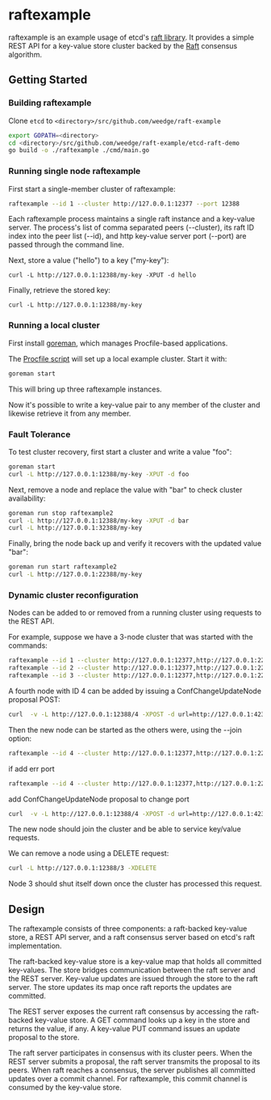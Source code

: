 # raftexample

raftexample is an example usage of etcd's [raft library](https://github.com/etcd-io/raft). It provides a simple REST API for a key-value store cluster backed by the [Raft][raft] consensus algorithm.

[raft]: http://raftconsensus.github.io/

## Getting Started

### Building raftexample

Clone `etcd` to `<directory>/src/github.com/weedge/raft-example`

```sh
export GOPATH=<directory>
cd <directory>/src/github.com/weedge/raft-example/etcd-raft-demo
go build -o ./raftexample ./cmd/main.go
```

### Running single node raftexample

First start a single-member cluster of raftexample:

```sh
raftexample --id 1 --cluster http://127.0.0.1:12377 --port 12388
```

Each raftexample process maintains a single raft instance and a key-value server.
The process's list of comma separated peers (--cluster), its raft ID index into the peer list (--id), and http key-value server port (--port) are passed through the command line.

Next, store a value ("hello") to a key ("my-key"):

```
curl -L http://127.0.0.1:12388/my-key -XPUT -d hello
```

Finally, retrieve the stored key:

```
curl -L http://127.0.0.1:12388/my-key
```

### Running a local cluster

First install [goreman](https://github.com/mattn/goreman), which manages Procfile-based applications.

The [Procfile script](./Procfile) will set up a local example cluster. Start it with:

```sh
goreman start
```

This will bring up three raftexample instances.

Now it's possible to write a key-value pair to any member of the cluster and likewise retrieve it from any member.

### Fault Tolerance

To test cluster recovery, first start a cluster and write a value "foo":
```sh
goreman start
curl -L http://127.0.0.1:12388/my-key -XPUT -d foo
```

Next, remove a node and replace the value with "bar" to check cluster availability:

```sh
goreman run stop raftexample2
curl -L http://127.0.0.1:12388/my-key -XPUT -d bar
curl -L http://127.0.0.1:32388/my-key
```

Finally, bring the node back up and verify it recovers with the updated value "bar":
```sh
goreman run start raftexample2
curl -L http://127.0.0.1:22388/my-key
```

### Dynamic cluster reconfiguration

Nodes can be added to or removed from a running cluster using requests to the REST API.

For example, suppose we have a 3-node cluster that was started with the commands:
```sh
raftexample --id 1 --cluster http://127.0.0.1:12377,http://127.0.0.1:22377,http://127.0.0.1:32377 --port 12388
raftexample --id 2 --cluster http://127.0.0.1:12377,http://127.0.0.1:22377,http://127.0.0.1:32377 --port 22388
raftexample --id 3 --cluster http://127.0.0.1:12377,http://127.0.0.1:22377,http://127.0.0.1:32377 --port 32388
```

A fourth node with ID 4 can be added by issuing a ConfChangeUpdateNode proposal POST:
```sh
curl  -v -L http://127.0.0.1:12388/4 -XPOST -d url=http://127.0.0.1:42377  -d op=ConfChangeAddNode
```

Then the new node can be started as the others were, using the --join option:
```sh
raftexample --id 4 --cluster http://127.0.0.1:12377,http://127.0.0.1:22377,http://127.0.0.1:32377,http://127.0.0.1:42377 --port 42388 --join
```
if add err port
```sh
raftexample --id 4 --cluster http://127.0.0.1:12377,http://127.0.0.1:22377,http://127.0.0.1:32377,http://127.0.0.1:42399 --port 42388 --join
```
add ConfChangeUpdateNode proposal to change port
```sh
curl  -v -L http://127.0.0.1:12388/4 -XPOST -d url=http://127.0.0.1:42399  -d op=ConfChangeUpdateNode
```


The new node should join the cluster and be able to service key/value requests.

We can remove a node using a DELETE request:
```sh
curl -L http://127.0.0.1:12388/3 -XDELETE
```

Node 3 should shut itself down once the cluster has processed this request.

## Design

The raftexample consists of three components: a raft-backed key-value store, a REST API server, and a raft consensus server based on etcd's raft implementation.

The raft-backed key-value store is a key-value map that holds all committed key-values.
The store bridges communication between the raft server and the REST server.
Key-value updates are issued through the store to the raft server.
The store updates its map once raft reports the updates are committed.

The REST server exposes the current raft consensus by accessing the raft-backed key-value store.
A GET command looks up a key in the store and returns the value, if any.
A key-value PUT command issues an update proposal to the store.

The raft server participates in consensus with its cluster peers.
When the REST server submits a proposal, the raft server transmits the proposal to its peers.
When raft reaches a consensus, the server publishes all committed updates over a commit channel.
For raftexample, this commit channel is consumed by the key-value store.

